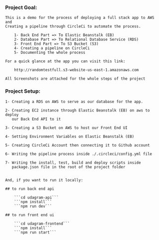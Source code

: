 ### Project Goal:

    This is a demo for the process of deploying a full stack app to AWS and 
    Creating a pipeline through CircleCi to automate the process.

        1- Back End Part => To Elastic Beanstalk (EB)
        2- Database Part => To Relational Database Service (RDS)
        3- Front End Part => To S3 Bucket (S3)
        4- Creating a pipeline on CircleCi
        5- Documenting the whole process

    For a quick glance at the app you can visit this link:

        http://randomtestfull.s3-website-us-east-1.amazonaws.com

    All Screenshots are attached for the whole steps of the project

### Project Setup:

    1- Creating a RDS on AWS to serve as our database for the app.

    2- Creating EC2 instance through Elastic Beanstalk (EB) on aws to deploy 
       our Back End API to it

    3- Creating a S3 Bucket on AWS to host our Front End UI

    4- Setting Environment Variables on Elastic Beanstalk (EB)

    5- Creating CircleCi Account then connecting it to Github account 

    6- Writing the pipeline process inside ./.circleci/config.yml file

    7- Writing the install, test, build and deploy scripts inside 
       package.json file in the root of the project folder


    And, if you want to run it locally:

    ## to run back end api

        ```cd udagram-api```
        ```npm install```
        ```npm run dev```

    ## to run front end ui

        ```cd udagram-frontend```
        ```npm install```
        ```npm run start```

    


